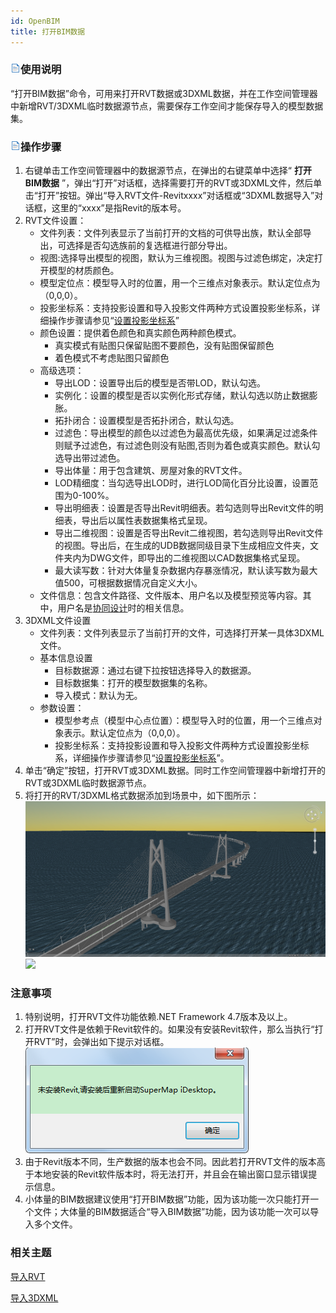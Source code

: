 ```yaml
---
id: OpenBIM
title: 打开BIM数据  
---  
```

### ![](../../img/read.gif)使用说明

“打开BIM数据”命令，可用来打开RVT数据或3DXML数据，并在工作空间管理器中新增RVT/3DXML临时数据源节点，需要保存工作空间才能保存导入的模型数据集。

### ![](../../img/read.gif)操作步骤

  1. 右键单击工作空间管理器中的数据源节点，在弹出的右键菜单中选择“ **打开BIM数据** ”，弹出“打开”对话框，选择需要打开的RVT或3DXML文件，然后单击“打开”按钮。弹出“导入RVT文件-Revitxxxx”对话框或“3DXML数据导入”对话框，这里的“xxxx”是指Revit的版本号。
  2. RVT文件设置：
      * 文件列表：文件列表显示了当前打开的文档的可供导出族，默认全部导出，可选择是否勾选族前的复选框进行部分导出。
      * 视图:选择导出模型的视图，默认为三维视图。视图与过滤色绑定，决定打开模型的材质颜色。
      * 模型定位点：模型导入时的位置，用一个三维点对象表示。默认定位点为（0,0,0）。 
      * 投影坐标系：支持投影设置和导入投影文件两种方式设置投影坐标系，详细操作步骤请参见“[设置投影坐标系](../../DataProcessing/Projection/PrjCoordSysDia)”
      * 颜色设置：提供着色颜色和真实颜色两种颜色模式。 
        * 真实模式有贴图只保留贴图不要颜色，没有贴图保留颜色
        * 着色模式不考虑贴图只留颜色
      * 高级选项： 
        * 导出LOD：设置导出后的模型是否带LOD，默认勾选。
        * 实例化：设置的模型是否以实例化形式存储，默认勾选以防止数据膨胀。
        * 拓扑闭合：设置模型是否拓扑闭合，默认勾选。
        * 过滤色：导出模型的颜色以过滤色为最高优先级，如果满足过滤条件则赋予过滤色，有过滤色则没有贴图,否则为着色或真实颜色。默认勾选导出带过滤色。
        * 导出体量：用于包含建筑、房屋对象的RVT文件。
        * LOD精细度：当勾选导出LOD时，进行LOD简化百分比设置，设置范围为0-100%。
        * 导出明细表：设置是否导出Revit明细表。若勾选则导出Revit文件的明细表，导出后以属性表数据集格式呈现。
        * 导出二维视图：设置是否导出Revit二维视图，若勾选则导出Revit文件的视图。导出后，在生成的UDB数据同级目录下生成相应文件夹，文件夹内为DWG文件，即导出的二维视图以CAD数据集格式呈现。
        * 最大读写数：针对大体量复杂数据内存暴涨情况，默认读写数为最大值500，可根据数据情况自定义大小。
      * 文件信息：包含文件路径、文件版本、用户名以及模型预览等内容。其中，用户名是[协同设计](../3DDesigner/CollaborativeDesign/CollaborativeDesignDia)时的相关信息。
  3. 3DXML文件设置
      * 文件列表：文件列表显示了当前打开的文件，可选择打开某一具体3DXML文件。
      * 基本信息设置
        * 目标数据源：通过右键下拉按钮选择导入的数据源。
        * 目标数据集：打开的模型数据集的名称。
        * 导入模式：默认为无。
      * 参数设置：
        * 模型参考点（模型中心点位置）：模型导入时的位置，用一个三维点对象表示。默认定位点为（0,0,0）。 
        * 投影坐标系：支持投影设置和导入投影文件两种方式设置投影坐标系，详细操作步骤请参见“[设置投影坐标系](../../DataProcessing/Projection/PrjCoordSysDia)”。
  4. 单击“确定”按钮，打开RVT或3DXML数据。同时工作空间管理器中新增打开的RVT或3DXML临时数据源节点。
  5. 将打开的RVT/3DXML格式数据添加到场景中，如下图所示：     
![](img/RVT_Result.png)  ![](img/Open3DXML.png)  


### 注意事项

  1. 特别说明，打开RVT文件功能依赖.NET Framework 4.7版本及以上。
  2. 打开RVT文件是依赖于Revit软件的。如果没有安装Revit软件，那么当执行“打开RVT”时，会弹出如下提示对话框。   
![](img/BIMAlertDialog.png)  
  3. 由于Revit版本不同，生产数据的版本也会不同。因此若打开RVT文件的版本高于本地安装的Revit软件版本时，将无法打开，并且会在输出窗口显示错误提示信息。
  4. 小体量的BIM数据建议使用“打开BIM数据”功能，因为该功能一次只能打开一个文件；大体量的BIM数据适合“导入BIM数据”功能，因为该功能一次可以导入多个文件。

###  相关主题

 [导入RVT](ImportRVT)

 [导入3DXML](Import3DXML)



